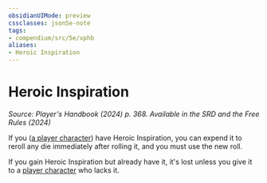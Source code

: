 ```yaml
---
obsidianUIMode: preview
cssclasses: json5e-note
tags:
- compendium/src/5e/xphb
aliases:
- Heroic Inspiration
---
```

# Heroic Inspiration
*Source: Player's Handbook (2024) p. 368. Available in the <span title='Systems Reference Document (5.2)'>SRD</span> and the Free Rules (2024)* 

If you ([a player character](/3-Mechanics/CLI/variant-rules/player-character-xphb.md)) have Heroic Inspiration, you can expend it to reroll any die immediately after rolling it, and you must use the new roll.

If you gain Heroic Inspiration but already have it, it's lost unless you give it to a [player character](/3-Mechanics/CLI/variant-rules/player-character-xphb.md) who lacks it.